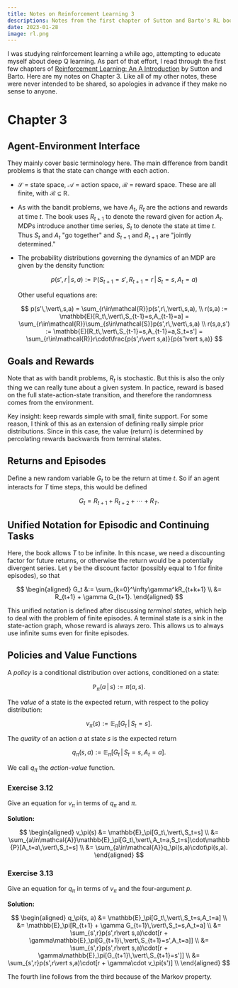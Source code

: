 ```yaml
---
title: Notes on Reinforcement Learning 3
descriptions: Notes from the first chapter of Sutton and Barto's RL book
date: 2023-01-28
image: rl.png
---
```


I was studying reinforcement learning a while ago, attempting to educate myself about deep Q learning. As part of that
effort, I read through the first few chapters of
[Reinforcement Learning: An A Introduction](http://incompleteideas.net/book/the-book.html) by Sutton and Barto. Here
are my notes on Chapter 3.  Like all of my other notes, these were never intended to be shared, so apologies in advance
if they make no sense to anyone.

# Chapter 3

## Agent-Environment Interface

They mainly cover basic terminology here.  The main difference from bandit
problems is that the state can change with each action.

* $\mathcal{S}$ = state space, $\mathcal{A}$ = action space, $\mathcal{R}$ =
    reward space.  These are all finite, with $\mathcal{R} \subseteq
    \mathbb{R}$.
* As with the bandit problems, we have $A_t$, $R_t$ are the actions and rewards
    at time $t$.  The book uses $R_{t+1}$ to denote the reward given for action
    $A_t$.  MDPs introduce another time series, $S_t$ to denote the state at
    time $t$.  Thus $S_t$ and $A_t$ "go together" and $S_{t+1}$ and $R_{t+1}$
    are "jointly determined."
* The probability distributions governing the dynamics of an MDP are given by
  the density function:

  $$
  p(s', r\,\vert\, s,a) := \mathbb{P}(S_{t+1} = s', R_{t+1} = r\,\vert\,S_t=s,A_t=a)
  $$

  Other useful equations are:

  $$
  p(s'\,\vert\,s,a) = \sum_{r\in\mathcal{R}}p(s',r\,\vert\,s,a), \\
  r(s,a) := \mathbb{E}[R_t\,\vert\,S_{t-1}=s,A_{t-1}=a] = \sum_{r\in\mathcal{R}}\sum_{s\in\mathcal{S}}p(s',r\,\vert\,s,a) \\
  r(s,a,s') := \mathbb{E}[R_t\,\vert\,S_{t-1}=s,A_{t-1}=a,S_t=s'] = \sum_{r\in\mathcal{R}}r\cdot\frac{p(s',r\vert s,a)}{p(s'\vert s,a)}
  $$

## Goals and Rewards

Note that as with bandit problems, $R_t$ is stochastic.  But this is also the
only thing we can really tune about a given system.  In pactice, reward is based
on the full state-action-state transition, and therefore the randomness comes
from the environment.

Key insight: keep rewards simple with small, finite support.  For some reason, I
think of this as an extension of defining really simple prior distributions.
Since in this case, the value (return) is determined by percolating rewards
backwards from terminal states.

## Returns and Episodes

Define a new random variable $G_t$ to be the return at time $t$.  So if an agent
interacts for $T$ time steps, this would be defined

$$
G_t = R_{t+1} + R_{t+2} + \cdots + R_T.
$$

## Unified Notation for Episodic and Continuing Tasks

Here, the book allows $T$ to be infinite.  In this ncase, we need a discounting
factor for future returns, or otherwise the return would be a potentially
divergent series.  Let $\gamma$ be the discount factor (possibly equal to 1 for
finite episodes), so that

$$
\begin{aligned}
G_t &:= \sum_{k=0}^\infty\gamma^kR_{t+k+1} \\
&= R_{t+1} + \gamma G_{t+1}.
\end{aligned}
$$

This unified notation is defined after discussing _terminal states_, which help
to deal with the problem of finite episodes.  A terminal state is a sink in the
state-action graph, whose reward is always zero.  This allows us to always use
infinite sums even for finite episodes.

## Policies and Value Functions

A _policy_ is a conditional distribution over actions, conditioned on a state:

$$
\mathbb{P}_\pi(a\,\vert\,s) := \pi(a,s).
$$

The _value_ of a state is the expected return, with respect to the policy
distribution:

$$
v_\pi(s) := \mathbb{E}_\pi[G_t\,\vert\,S_t = s].
$$

The _quality_ of an action $a$ at state $s$ is the expected return

$$
q_\pi(s,a) := \mathbb{E}_\pi[G_t\,\vert\,S_t=s,A_t=a].
$$

We call $q_\pi$ the _action-value_ function.

### Exercise 3.12

Give an equation for $v_\pi$ in terms of $q_\pi$ and $\pi$.

**Solution:**

$$
\begin{aligned}
v_\pi(s) &= \mathbb{E}_\pi[G_t\,\vert\,S_t=s] \\
&= \sum_{a\in\mathcal{A}}\mathbb{E}_\pi[G_t\,\vert\,A_t=a,S_t=s]\cdot\mathbb{P}[A_t=a\,\vert\,S_t=s] \\
&= \sum_{a\in\mathcal{A}}q_\pi(s,a)\cdot\pi(s,a).
\end{aligned}
$$

### Exercise 3.13

Give an equation for $q_\pi$ in terms of $v_\pi$ and the four-argument $p$.

**Solution:**

$$
\begin{aligned}
q_\pi(s, a) &= \mathbb{E}_\pi[G_t\,\vert\,S_t=s,A_t=a] \\
&= \mathbb{E}_\pi[R_{t+1} + \gamma G_{t+1}\,\vert\,S_t=s,A_t=a] \\
&= \sum_{s',r}p(s',r\vert s,a)\cdot[r + \gamma\mathbb{E}_\pi[G_{t+1}\,\vert\,S_{t+1}=s',A_t=a]] \\
&= \sum_{s',r}p(s',r\vert s,a)\cdot[r + \gamma\mathbb{E}_\pi[G_{t+1}\,\vert\,S_{t+1}=s']] \\
&= \sum_{s',r}p(s',r\vert s,a)\cdot[r + \gamma\cdot v_\pi(s')] \\
\end{aligned}
$$

The fourth line follows from the third because of the Markov property.
